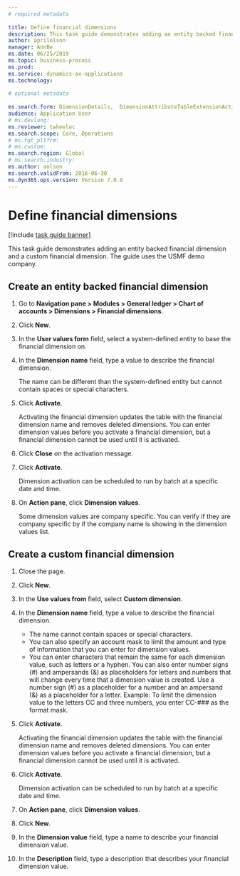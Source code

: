 ```yaml
--- 
# required metadata 
 
title: Define financial dimensions
description: This task guide demonstrates adding an entity backed financial dimension and a custom financial dimension. 
author: aprilolson
manager: AnnBe 
ms.date: 06/25/2019
ms.topic: business-process 
ms.prod:  
ms.service: dynamics-ax-applications 
ms.technology:  
 
# optional metadata 
 
ms.search.form: DimensionDetails,  DimensionAttributeTableExtensionActivate, DimensionValueDetails   
audience: Application User 
# ms.devlang:  
ms.reviewer: twheeloc
ms.search.scope: Core, Operations 
# ms.tgt_pltfrm:  
# ms.custom:  
ms.search.region: Global
# ms.search.industry: 
ms.author: aolson
ms.search.validFrom: 2016-06-30 
ms.dyn365.ops.version: Version 7.0.0 
---
```

# Define financial dimensions

[!include [task guide banner](../../includes/task-guide-banner.md)]

This task guide demonstrates adding an entity backed financial dimension and a custom financial dimension.  The guide uses the USMF demo company.


## Create an entity backed financial dimension
1. Go to **Navigation pane > Modules > General ledger > Chart of accounts > Dimensions > Financial dimensions**.
2. Click **New**.
3. In the **User values form** field, select a system-defined entity to base the financial dimension on. 
4. In the **Dimension name** field, type a value to describe the financial dimension.
    
    The name can be different than the system-defined entity but cannot contain spaces or special characters.
    
5. Click **Activate**.
    
    Activating the financial dimension updates the table with the financial dimension name and removes deleted dimensions. You can enter dimension values before you activate a financial dimension, but a financial dimension cannot be used until it is activated.  

6. Click **Close** on the activation message.
7. Click **Activate**.
    
    Dimension activation can be scheduled to run by batch at a specific date and time.  

8. On **Action pane**, click **Dimension values**.
    
    Some dimension values are company specific. You can verify if they are company specific by if the company name is showing in the dimension values list.  

## Create a custom financial dimension
1. Close the page.
2. Click **New**.
3. In the **Use values from** field, select **Custom dimension**.
4. In the **Dimension name** field, type a value to describe the financial dimension.
    - The name cannot contain spaces or special characters.  
    - You can also specify an account mask to limit the amount and type of information that you can enter for dimension values.   
    - You can enter characters that remain the same for each dimension value, such as letters or a hyphen. You can also enter number signs (#) and ampersands (&) as placeholders for letters and numbers that will change every time that a dimension value is created. Use a number sign (#) as a placeholder for a number and an ampersand (&) as a placeholder for a letter.  Example: To limit the dimension value to the letters CC and three numbers, you enter CC-### as the format mask.  
5. Click **Activate**.
    
    Activating the financial dimension updates the table with the financial dimension name and removes deleted dimensions. You can enter dimension values before you activate a financial dimension, but a financial dimension cannot be used until it is activated.
    
6. Click **Activate**.

    Dimension activation can be scheduled to run by batch at a specific date and time. 
    
7. On **Action pane**, click **Dimension values**.
8. Click **New**.
9. In the **Dimension value** field, type a name to describe your financial dimension value.
10. In the **Description** field, type a description that describes your financial dimension value.

